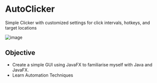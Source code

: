 # AutoClicker
Simple Clicker with customized settings for click intervals, hotkeys, and target locations

![image](https://github.com/sooyitao/AutoClicker/assets/69921796/94c627b3-d1be-4b69-a336-54478e2031bb)


## Objective
- Create a simple GUI using JavaFX to familiarise myself with Java and JavaFX.
- Learn Automation Techniques
